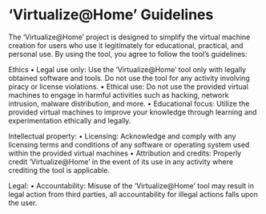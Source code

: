 <h1>‘Virtualize@Home’ Guidelines</h1>
The ‘Virtualize@Home’ project is designed to simplify the virtual machine creation for users who use it legitimately for educational, practical, and personal use. By using the tool, you agree to follow the tool’s guidelines:

Ethics
•	Legal use only: Use the ‘Virtualize@Home’ tool only with legally obtained software and tools. Do not use the tool for any activity involving piracy or license violations.
•	Ethical use: Do not use the provided virtual machines to engage in harmful activities such as hacking, network intrusion, malware distribution, and more.
•	Educational focus: Utilize the provided virtual machines to improve your knowledge through learning and experimentation ethically and legally.

Intellectual property:
•	Licensing: Acknowledge and comply with any licensing terms and conditions of any software or operating system used within the provided virtual machines
•	Attribution and credits: Properly credit ‘Virtualize@Home’ in the event of its use in any activity where crediting the tool is applicable.

Legal:
•	Accountability: Misuse of the ‘Virtualize@Home’ tool may result in legal action from third parties, all accountability for illegal actions falls upon the user.

